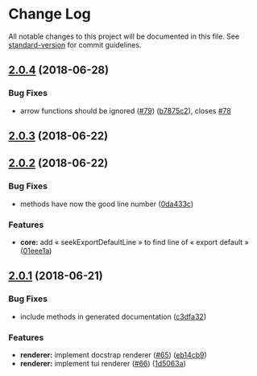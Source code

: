 # Change Log

All notable changes to this project will be documented in this file. See [standard-version](https://github.com/conventional-changelog/standard-version) for commit guidelines.

<a name="2.0.4"></a>
## [2.0.4](https://github.com/Kocal/jsdoc-vuejs/compare/v2.0.3...v2.0.4) (2018-06-28)


### Bug Fixes

* arrow functions should be ignored ([#79](https://github.com/Kocal/jsdoc-vuejs/issues/79)) ([b7875c2](https://github.com/Kocal/jsdoc-vuejs/commit/b7875c2)), closes [#78](https://github.com/Kocal/jsdoc-vuejs/issues/78)



<a name="2.0.3"></a>
## [2.0.3](https://github.com/Kocal/jsdoc-vuejs/compare/v2.0.2...v2.0.3) (2018-06-22)



<a name="2.0.2"></a>
## [2.0.2](https://github.com/Kocal/jsdoc-vuejs/compare/v2.0.1...v2.0.2) (2018-06-22)


### Bug Fixes

* methods have now the good line number ([0da433c](https://github.com/Kocal/jsdoc-vuejs/commit/0da433c))


### Features

* **core:** add « seekExportDefaultLine » to find line of « export default » ([01eee1a](https://github.com/Kocal/jsdoc-vuejs/commit/01eee1a))



<a name="2.0.1"></a>
## [2.0.1](https://github.com/Kocal/jsdoc-vuejs/compare/v2.0.0...v2.0.1) (2018-06-21)


### Bug Fixes

* include methods in generated documentation ([c3dfa32](https://github.com/Kocal/jsdoc-vuejs/commit/c3dfa32))


### Features

* **renderer:** implement docstrap renderer ([#65](https://github.com/Kocal/jsdoc-vuejs/issues/65)) ([eb14cb9](https://github.com/Kocal/jsdoc-vuejs/commit/eb14cb9))
* **renderer:** implement tui renderer ([#66](https://github.com/Kocal/jsdoc-vuejs/issues/66)) ([1d5063a](https://github.com/Kocal/jsdoc-vuejs/commit/1d5063a))
